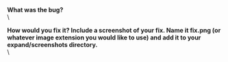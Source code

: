 **What was the bug?**\
\\


**How would you fix it? Include a screenshot of your fix. Name it fix.png (or whatever image extension you would like to use) and add it to your expand/screenshots directory.**\
\\
